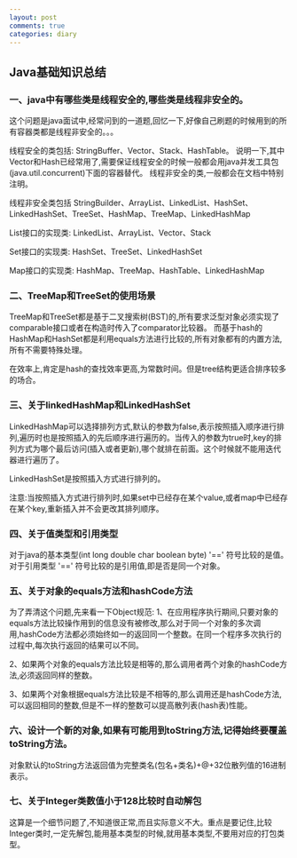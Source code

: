 ```yaml
---
layout: post
comments: true
categories: diary
---
```


## Java基础知识总结

### 一、java中有哪些类是线程安全的,哪些类是线程非安全的。
这个问题是java面试中,经常问到的一道题,回忆一下,好像自己刷题的时候用到的所有容器类都是线程非安全的。。。

线程安全的类包括:
StringBuffer、Vector、Stack、HashTable。
说明一下,其中Vector和Hash已经常用了,需要保证线程安全的时候一般都会用java并发工具包(java.util.concurrent)下面的容器替代。
线程非安全的类,一般都会在文档中特别注明。

线程非安全类包括
StringBuilder、ArrayList、LinkedList、HashSet、LinkedHashSet、TreeSet、HashMap、TreeMap、LinkedHashMap

List接口的实现类:
LinkedList、ArrayList、Vector、Stack

Set接口的实现类:
HashSet、TreeSet、LinkedHashSet

Map接口的实现类:
HashMap、TreeMap、HashTable、LinkedHashMap

### 二、TreeMap和TreeSet的使用场景
TreeMap和TreeSet都是基于二叉搜索树(BST)的,所有要求泛型对象必须实现了comparable接口或者在构造时传入了comparator比较器。
而基于hash的HashMap和HashSet都是利用equals方法进行比较的,所有对象都有的内置方法,所有不需要特殊处理。

在效率上,肯定是hash的查找效率更高,为常数时间。但是tree结构更适合排序较多的场合。

### 三、关于linkedHashMap和LinkedHashSet
LinkedHashMap可以选择排列方式,默认的参数为false,表示按照插入顺序进行排列,遍历时也是按照插入的先后顺序进行遍历的。当传入的参数为true时,key的排列方式为哪个最后访问(插入或者更新),哪个就排在前面。这个时候就不能用迭代器进行遍历了。

LinkedHashSet是按照插入方式进行排列的。

注意:当按照插入方式进行排列时,如果set中已经存在某个value,或者map中已经存在某个key,重新插入并不会更改其排列顺序。

### 四、关于值类型和引用类型
对于java的基本类型(int long double char boolean byte) '==' 符号比较的是值。
对于引用类型 '==' 符号比较的是引用值,即是否是同一个对象。

### 五、关于对象的equals方法和hashCode方法
为了弄清这个问题,先来看一下Object规范:
1、在应用程序执行期间,只要对象的equals方法比较操作用到的信息没有被修改,那么对于同一个对象的多次调用,hashCode方法都必须始终如一的返回同一个整数。在同一个程序多次执行的过程中,每次执行返回的结果可以不同。

2、如果两个对象的equals方法比较是相等的,那么调用者两个对象的hashCode方法,必须返回同样的整数。

3、如果两个对象根据equals方法比较是不相等的,那么调用还是hashCode方法,可以返回相同的整数,但是不一样的整数可以提高散列表(hash表)性能。

### 六、设计一个新的对象,如果有可能用到toString方法,记得始终要覆盖toString方法。
对象默认的toString方法返回值为完整类名(包名+类名)+@+32位散列值的16进制表示。

### 七、关于Integer类数值小于128比较时自动解包
这算是一个细节问题了,不知道很正常,而且实际意义不大。重点是要记住,比较Integer类时,一定先解包,能用基本类型的时候,就用基本类型,不要用对应的打包类型。